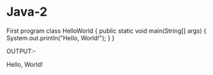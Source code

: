 # Java-2
First program
class HelloWorld {
    public static void main(String[] args) {
        System.out.println("Hello, World!"); 
    }
}

OUTPUT:-

Hello, World!
